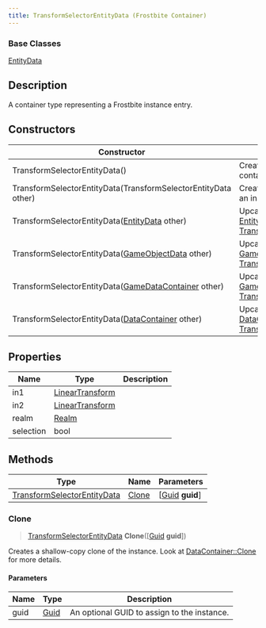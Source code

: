 ```yaml
---
title: TransformSelectorEntityData (Frostbite Container)
---
```

### Base Classes

[EntityData](EntityData)

## Description

A container type representing a Frostbite instance entry.

## Constructors

| Constructor                                                                            | Description                                                                                                                                   |
| -------------------------------------------------------------------------------------- | --------------------------------------------------------------------------------------------------------------------------------------------- |
| TransformSelectorEntityData()                                                          | Create a new instance of this container type.                                                                                                 |
| TransformSelectorEntityData(TransformSelectorEntityData other)                         | Create a reference copy of an instance of the same type.                                                                                      |
| TransformSelectorEntityData([EntityData](EntityData) other)                            | Upcast an instance of type [EntityData](EntityData) to [TransformSelectorEntityData](TransformSelectorEntityData).                            |
| TransformSelectorEntityData([GameObjectData](GameObjectData) other)                    | Upcast an instance of type [GameObjectData](GameObjectData) to [TransformSelectorEntityData](TransformSelectorEntityData).                    |
| TransformSelectorEntityData([GameDataContainer](GameDataContainer) other)              | Upcast an instance of type [GameDataContainer](GameDataContainer) to [TransformSelectorEntityData](TransformSelectorEntityData).              |
| TransformSelectorEntityData([DataContainer](/vext/ref/cls/shr/datacontainer) other) | Upcast an instance of type [DataContainer](/vext/ref/cls/shr/datacontainer) to [TransformSelectorEntityData](TransformSelectorEntityData). |

## Properties

| Name      | Type                                                    | Description |
| --------- | ------------------------------------------------------- | ----------- |
| in1       | [LinearTransform](/vext/ref/cls/shr/LinearTransform) |             |
| in2       | [LinearTransform](/vext/ref/cls/shr/LinearTransform) |             |
| realm     | [Realm](Realm)                                          |             |
| selection | bool                                                    |             |

## Methods

| Type                                                       | Name            | Parameters                                     |
| ---------------------------------------------------------- | --------------- | ---------------------------------------------- |
| [TransformSelectorEntityData](TransformSelectorEntityData) | [Clone](#clone) | \[[Guid](/vext/ref/cls/shr/guid) **guid**\] |

### Clone

> [TransformSelectorEntityData](TransformSelectorEntityData) **Clone**(\[[Guid](/vext/ref/cls/shr/guid) **guid**\])

Creates a shallow-copy clone of the instance. Look at [DataContainer::Clone](/vext/ref/cls/shr/datacontainer#clone) for more details.

#### Parameters

| Name | Type         | Description                                 |
| ---- | ------------ | ------------------------------------------- |
| guid | [Guid](Guid) | An optional GUID to assign to the instance. |
